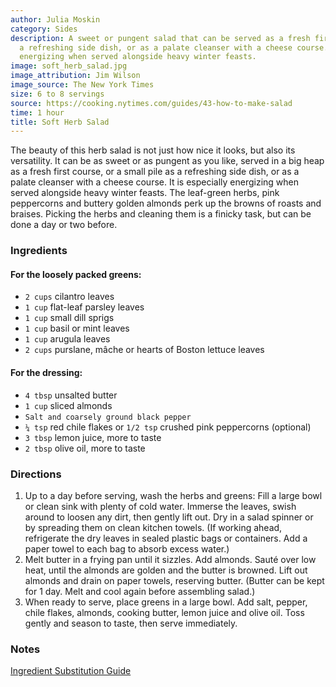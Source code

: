 ```yaml
---
author: Julia Moskin
category: Sides
description: A sweet or pungent salad that can be served as a fresh first course,
  a refreshing side dish, or as a palate cleanser with a cheese course. Especially
  energizing when served alongside heavy winter feasts.
image: soft_herb_salad.jpg
image_attribution: Jim Wilson
image_source: The New York Times
size: 6 to 8 servings
source: https://cooking.nytimes.com/guides/43-how-to-make-salad
time: 1 hour
title: Soft Herb Salad
---
```

The beauty of this herb salad is not just how nice it looks, but also its versatility. It can be as sweet or as pungent as you like, served in a big heap as a fresh first course, or a small pile as a refreshing side dish, or as a palate cleanser with a cheese course. It is especially energizing when served alongside heavy winter feasts. The leaf-green herbs, pink peppercorns and buttery golden almonds perk up the browns of roasts and braises. Picking the herbs and cleaning them is a finicky task, but can be done a day or two before.

### Ingredients

#### For the loosely packed greens:

* `2 cups` cilantro leaves
* `1 cup` flat-leaf parsley leaves
* `1 cup` small dill sprigs
* `1 cup` basil or mint leaves
* `1 cup` arugula leaves
* `2 cups` purslane, mâche or hearts of Boston lettuce leaves

#### For the dressing:

* `4 tbsp` unsalted butter
* `1 cup` sliced almonds
* `Salt and coarsely ground black pepper`
* `¼ tsp` red chile flakes or `1/2 tsp` crushed pink peppercorns (optional)
* `3 tbsp` lemon juice, more to taste
* `2 tbsp` olive oil, more to taste

### Directions

1. Up to a day before serving, wash the herbs and greens: Fill a large bowl or clean sink with plenty of cold water. Immerse the leaves, swish around to loosen any dirt, then gently lift out. Dry in a salad spinner or by spreading them on clean kitchen towels. (If working ahead, refrigerate the dry leaves in sealed plastic bags or containers. Add a paper towel to each bag to absorb excess water.)
2. Melt butter in a frying pan until it sizzles. Add almonds. Sauté over low heat, until the almonds are golden and the butter is browned. Lift out almonds and drain on paper towels, reserving butter. (Butter can be kept for 1 day. Melt and cool again before assembling salad.)
3. When ready to serve, place greens in a large bowl. Add salt, pepper, chile flakes, almonds, cooking butter, lemon juice and olive oil. Toss gently and season to taste, then serve immediately.

### Notes

[Ingredient Substitution Guide](https://cooking.nytimes.com/guides/79-substitutions-for-cooking)